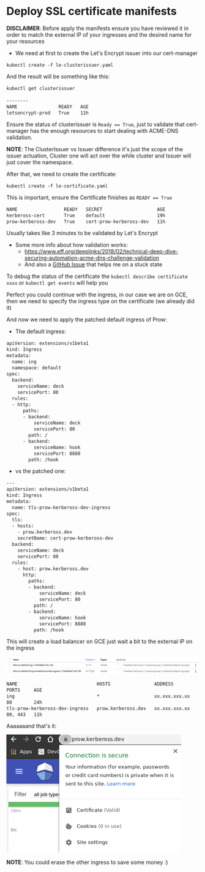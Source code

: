 # Deploy SSL certificate manifests

**DISCLAIMER**: Before apply the manifests ensure you have reviewed it in order to match the external IP of your ingresses and the desired name for your resources

- We need at first to create the Let's Encrypt issuer into our cert-manager
```
kubectl create -f le-clusterissuer.yaml
```

And the result will be something like this:
```
kubectl get clusterissuer

--------
NAME               READY   AGE
letsencrypt-prod   True    11h
```

Ensure the status of clusterissuer is `Ready == True`, just to validate that cert-manager has the enough resources to start dealing with ACME-DNS validation.

**NOTE**: The ClusterIssuer vs Issuer difference it's just the scope of the issuer actuation, Cluster one will act over the while cluster and Issuer will just cover the namespace.

After that, we need to create the certificate:
```
kubectl create -f le-certificate.yaml
```

This is important, ensure the Certificate finishes as `READY == True`
```
NAME                 READY   SECRET                    AGE
kerbeross-cert       True    default                   19h
prow-kerbeross-dev   True    cert-prow-kerbeross-dev   11h
```

Usually takes like 3 minutes to be validated by Let's Encrypt

- Some more info about how validation works:
    - https://www.eff.org/deeplinks/2018/02/technical-deep-dive-securing-automation-acme-dns-challenge-validation
    - And also a [GitHub Issue](https://github.com/jetstack/cert-manager/issues/2209) that helps me on a stuck state

To debug the status of the certificate the `kubectl describe certificate xxxx` or `kubectl get events` will help you

Perfect you could continue with the ingress, in our case we are on GCE, then we need to specify the ingress type on the certificate (we already did it)

And now we need to apply the patched default ingress of Prow:

- The default ingress:
```
apiVersion: extensions/v1beta1
kind: Ingress
metadata:
  name: ing
  namespace: default
spec:
  backend:
    serviceName: deck
    servicePort: 80
  rules:
  - http:
      paths:
      - backend:
          serviceName: deck
          servicePort: 80
        path: /
      - backend:
          serviceName: hook
          servicePort: 8888
        path: /hook
```

- vs the patched one:
```
---
apiVersion: extensions/v1beta1
kind: Ingress
metadata:
  name: tls-prow-kerbeross-dev-ingress
spec:
  tls:
  - hosts:
    - prow.kerbeross.dev
    secretName: cert-prow-kerbeross-dev
  backend:
    serviceName: deck
    servicePort: 80
  rules:
    - host: prow.kerbeross.dev
      http:
        paths:
        - backend:
            serviceName: deck
            servicePort: 80
          path: /
        - backend:
            serviceName: hook
            servicePort: 8888
          path: /hook

```

This will create a load balancer on GCE just wait a bit to the external IP on the ingress

![img](../../../doc/img/lb-ingress.png)

```
NAME                             HOSTS                ADDRESS          PORTS     AGE
ing                              *                    xx.xxx.xxx.xx    80        24h
tls-prow-kerbeross-dev-ingress   prow.kerbeross.dev   xx.xxx.xxx.xx    80, 443   11h
```

Aaaaaaand that's it:

![img](../../../doc/img/prow-cert-works.png)

**NOTE**: You could erase the other ingress to save some money :)
